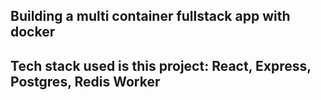 ## Building a multi container fullstack app with docker

## Tech stack used is this project: React, Express, Postgres, Redis Worker

